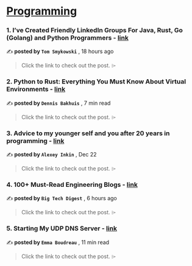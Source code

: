 
<h1><a href=https://medium.com/tag/programming/recommended target="_blank" rel="noopener noreferrer">Programming</a></h1>
<h3>1. I’ve Created Friendly LinkedIn Groups For Java, Rust, Go (Golang) and Python Programmers - <a href=https://medium.com/@tomaszs2/ive-created-friendly-linkedin-groups-for-java-rust-go-golang-and-python-bc2c7c128c3c?source=tag_recommended_feed---------0-84----------programming----------5f0b0634_0074_4396_aa34_ce965229094f------- target="_blank" rel="noopener noreferrer">link</a></h3>

✍️ **posted by `Tom Smykowski`** <date> , 18 hours ago</date>

<blockquote>Click the link to check out the post. ⌲</blockquote>

<h3>2. Python to Rust: Everything You Must Know About Virtual Environments - <a href=https://medium.com/towards-data-science/python-to-rust-everything-you-must-know-about-virtual-environments-c1cd0e529835?source=tag_recommended_feed---------1-107----------programming----------5f0b0634_0074_4396_aa34_ce965229094f------- target="_blank" rel="noopener noreferrer">link</a></h3>

✍️ **posted by `Dennis Bakhuis`** <date> , 7 min read</date>

<blockquote>Click the link to check out the post. ⌲</blockquote>

<h3>3. Advice to my younger self and you after 20 years in programming - <a href=https://medium.com/@alexey.inkin/advice-to-my-younger-self-and-you-after-20-years-in-programming-a3a2ccc7a942?source=tag_recommended_feed---------2-85----------programming----------5f0b0634_0074_4396_aa34_ce965229094f------- target="_blank" rel="noopener noreferrer">link</a></h3>

✍️ **posted by `Alexey Inkin`** <date> , Dec 22</date>

<blockquote>Click the link to check out the post. ⌲</blockquote>

<h3>4. 100+ Must-Read Engineering Blogs - <a href=https://medium.com/@bigtechdigest/100-must-read-engineering-blogs-52bb3f3ed4c5?source=tag_recommended_feed---------3-84----------programming----------5f0b0634_0074_4396_aa34_ce965229094f------- target="_blank" rel="noopener noreferrer">link</a></h3>

✍️ **posted by `Big Tech Digest`** <date> , 6 hours ago</date>

<blockquote>Click the link to check out the post. ⌲</blockquote>

<h3>5. Starting My UDP DNS Server - <a href=https://medium.com/chifi-media/starting-my-udp-dns-server-8cc196cffbbc?source=tag_recommended_feed---------4-107----------programming----------5f0b0634_0074_4396_aa34_ce965229094f------- target="_blank" rel="noopener noreferrer">link</a></h3>

✍️ **posted by `Emma Boudreau`** <date> , 11 min read</date>

<blockquote>Click the link to check out the post. ⌲</blockquote>

